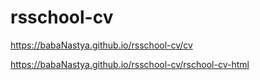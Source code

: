 # rsschool-cv

https://babaNastya.github.io/rsschool-cv/cv

https://babaNastya.github.io/rsschool-cv/rschool-cv-html
